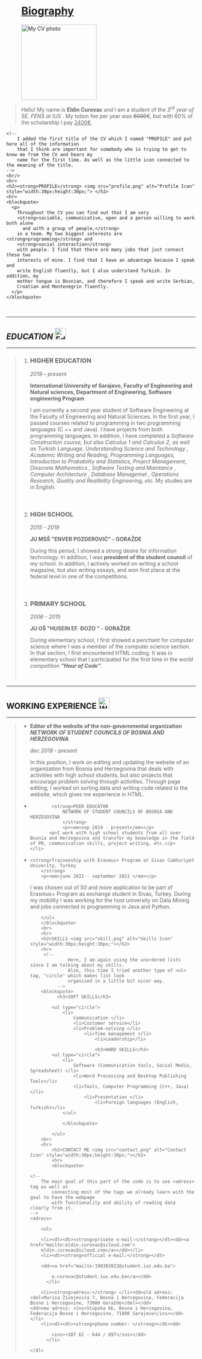 
<html lang="en">
  <head>
    <!--
        Name : Eldin Curovac
        Course : Web Application Development
        Assignment : LAB1 
        Due Date: 10/10/2021
        Purpose : To use all the tags we learned in first class and make our first HTML CV Resume. 
    -->
    <meta charset="UTF-8" />
    <!-- This part of the code is for initializing the title of our first website which is going to be shown
    in the browser's tab
-->
    <title> CV - Eldin Curovac 
    </title>
  </head>

  <body>
     <!-- The first and the main header of the website would be shown above 
        the photo of the person -->
      <figure>
    <h1><ins>Biography</ins></h1>
    <img src="cvpic.jpg" alt="My CV photo" style="width:200px;height:200px;">
</figure>
<!-- 
    Since we want to make introudction to the CV and say few words about ourselves,
    we are going to put it in <blockquote> and make it pop out of other text in the website. 
    I tried to use as much as possible tags to practice and did not really write the most important informations
    about myself here. 
-->
    <blockquote>
      <p>
        Hello! My name is <strong>Eldin Curovac</strong> and I am a student of
        the <em>3<sup>rd</sup> year of <abr title = "Software Engineering">SE</abr>, <abr title= "Faculty of Engineering
          and Natural Sciences">FENS</abr> at <abr title= "International University of Sarajevo" > IUS </abr></em>. My tution fee per year was <s>6000€</s>, but with 60% of the scholarship I pay <ins>2400€</ins>. 
      </p>
    </blockquote>

    <!-- 
        I added the first title of the CV which I named "PROFILE" and put here all of the information
        that I think are important for somebody who is trying to get to know me from the CV and hears my
        name for the first time. As well as the little icon connected to the meaning of the title.
    -->
    <br/>
    <hr>
    <h2><strong>PROFILE</strong> <img src="profile.png" alt="Profile Icon" style="width:30px;height:30px;"> </h2>
    <hr>
    <blockquote>
      <p>
        Throughout the CV you can find out that I am very
        <strong>sociable, communicative, open and a person willing to work both alone
          and with a group of people,</strong>
        in a team. My two biggest interests are <strong>programming</strong> and
        <strong>social interaction</strong>
        with people. I find that there are many jobs that just connect these two
        interests of mine. I find that I have an advantage because I speak and
        write English fluently, but I also understand Turkish. In addition, my
        mother tongue is Bosnian, and therefore I speak and write Serbian,
        Croatian and Montenegrin fluently.
      </p>
    </blockquote>
  <br/>
     <!-- 
      All the titles in the CV are divided from other text by the <hr> tag since we are not using the
      CSS for this project and we are trying to make it as nice as possible with only using HTML. All 
      other things remained the same as in the previous title. 
  -->
  <hr>
  <h2><em>EDUCATION</em> <img src="education.png" alt="Education Icon" style="width:30px;height:30px;"> </h2>
  <hr>
    <!--
          This is the first time in this project I am using the list. In this case I am using an ordered
          list since I am listing the schools I attended and talking about my knowledge which is from the time I 
          went to primary school until the present. 
      -->
  <blockquote>
    <ol>
      <li>
        <h3>HIGHER EDUCATION</h3> 
        <p><em>2019 – present</em></p> 
        <p><strong>International University of Sarajevo,
            Faculty of Engineering and Natural sciences, Department of Engineering,
            Software engineering Program</strong>
            <br>
            <p>I am currently a second year student of
                Software Engineering at the Faculty of Engineering and Natural Sciences.
                In the first year, I passed courses related to programming in two
                programming languages (C ++ and Java). I have projects from both
                programming languages. In addition, I have completed a <em>Software
                    Construction course, but also Calculus 1 and Calculus 2, as well as
                    Turkish Language, Understanding Science and Technology , Academic
                    Writing and Reading, Programming Languages, Introduction to Probability
                    and Statistics, Project Management, Disscrete Mathematics , Software
                    Testing and Maintance , Computer Architecture , Database Managemet ,
                    Operations Research, Quality and Realibility Engineering, etc.</em> My
                studies are in English.</p> </p>
      </li>
      <br>
      <li>
        <h3>HIGH SCHOOL</h3> 
        <p><em>2015 - 2019 </em></p> 
        <p><strong>JU MSŠ "ENVER POZDEROVIĆ" - GORAŽDE </strong>
            <br>
            <p>During this period, I showed a strong desire for 
                information technology. In addition, I was <strong>president of the student 
                    council</strong> of my school. In addition, I actively worked on writing 
                    a school magazine, but also writing essays, and won first place at the federal 
                    level in one of the competitions.</p> </p>
      </li>
    <br>
    <li>
      <h3>PRIMARY SCHOOL</h3> 
      <p><em>2006 - 2015 </em></p> 
      <p><strong>JU OŠ "HUSEIN EF. ĐOZO " - GORAŽDE </strong>
          <br>
          <p>During elementary school, I first showed a penchant for computer science where I was a
               member of the computer science section. In that section, I first encountered HTML coding.
                It was in elementary school that I participated for the first time in the <em>world competition 
                    <strong>"Hour of Code"</strong>.</em></p> </p>
    </li>
    </ol>
    <br/>
    </blockquote>
    <hr>
          <h2>WORKING EXPERIENCE <img src="work.png" alt="Work Icon" style="width:30px;height:30px;"> </h2> 
          <hr>
          <blockquote>
                <!-- 
                  For this part I am using unordered list just because some of activities were happening or are still 
                  happening in the same time, so we do not really have the right order to form this list. Also, I wanted to
                  have a part of code with unordered list to see how this type of lists are functionating.
              -->
          <ul>
            <li>
                <strong>Editor of the website of the non-governmental organization
                    <em>NETWORK OF STUDENT COUNCILS OF BOSNIA AND HERZEGOVINA</em></strong>
                    <p><em>dec 2019 - present</em></p>
               <p>In this position, I work on editing and updating the website of an organization from Bosnia and Herzegovina that deals with activities with high school students, but also projects that encourage problem solving through activities. Through page editing, I worked on sorting data and writing code related to the website, which gives me experience in HTML.</p> 
        </li>
        <li>
            
            <strong>PEER EDUCATOR
                NETWORK OF STUDENT COUNCILS OF BOSNIA AND HERZEGOVINA
                </strong>
                <p><em>sep 2019 - present</em></p>
           <p>I work with high school students from all over Bosnia and Herzegovina and transfer my knowledge in the field of PR, communication skills, project writing, etc.</p> 
    </li>
<li>
            
    <strong>Traineeship with Erasmus+ Program at Sivas Cumhuriyet Univerity, Turkey 
        </strong>
        <p><em>june 2021 - september 2021 </em></p>
   <p>I was chosen out of 50 and more application to be part of Erasmus+ Program as exchange student in Sivas, Turkey. During my mobility I was working for the host university on Data Mining and jobs connected to programming in Java and Python. </p> 
</li>

        </ul>
        </blockquote>
        <br>
        <hr>
        <h2>SKILLS <img src="skill.png" alt="Skills Icon" style="width:30px;height:30px;"></h2> 
        <hr>
         <!-- 
                  Here, I am again using the unordered lists since I am talking about my skills.
                  Also, this time I tried another type of <ul> tag, "circle" which makes list look
                  organized in a little bit nicer way.
              -->
        <blockquote>
              <h3>SOFT SKILLS</h3>
             
            <ul type="circle">
                <li>
                    Communication </li>
                    <li>Customer service</li>
                    <li>Problem-solving </li>
                        <li>Time management </li>
                            <li>Leadership</li>

                            <h3>HARD SKILLS</h3>
            <ul type="circle">
                <li>
                    Software (Communication tools, Social Media, Spreadsheet) </li>
                    <li>Word Processing and Desktop Publishing Tools</li>
                    <li>Tools, Computer Programming (C++, Java) </li>
                        <li>Presentation </li>
                            <li>Foreign languages (English, Turkish)</li>
                </ul>
  
                </blockquote>
  
            </ul>
        <br>
        <hr>
            <h2>CONTACT ME <img src="contact.png" alt="Contact Icon" style="width:30px;height:30px;"></h2> 
            <hr>
            <blockquote>

    <!-- 
        The main goal of this part of the code is to use <adress> tag as well as 
            connecting most of the tags we already learn with the goal to have the webpage
            with functionality and ability of reading data clearly from it. 
    -->
    <adress>
      
        <ul>
          
        <li><dl><dt><strong>private e-mail:</strong></dt><dd><a href="mailto:eldin.curovac@icloud.com">
        eldin.curovac@icloud.com</a></dd></li>
        <li><dt><strong>official e-mail:</strong></dt>
          
        <dd><a href="mailto:190302022@student.ius.edu.ba">
          
            e.curovac@student.ius.edu.ba</a></dd>
          </li>
          
        <li><strong>adress:</strong> </li><dd>old adress: <del>Murisa Živojevića 7, Bosna i Hercegovina, Federacija Bosne i Hercegovine, 73000 Goražde</del></dd>
    <dd>new adress: <ins>Stupska bb, Bosna i Hercegovina, Federacija Bosne i Hercegovine, 71000 Sarajevo</ins></dd></li>
        <li><dl><dt><strong>phone number: </strong></dt><dd>
          
            <ins>+387 62 - 644 / 697</ins></dd>
          </li>
          
    </dl>
</ul>

</adress>       
</blockquote>
    </body>
</html>

